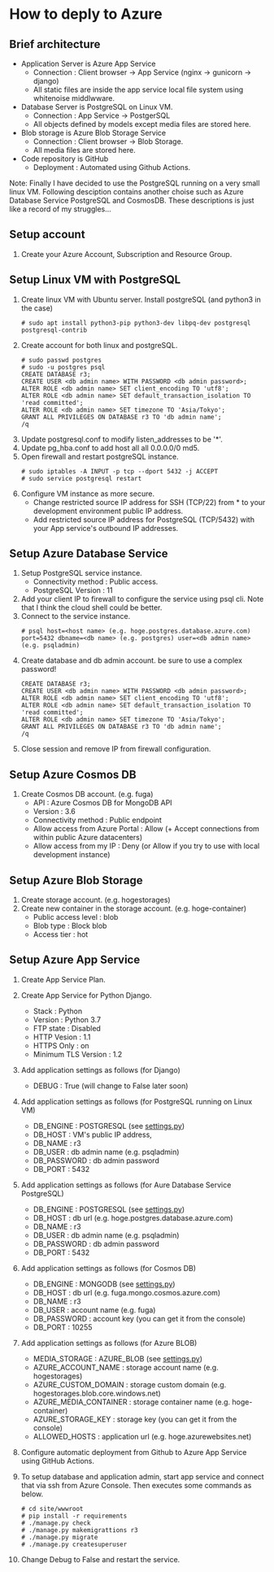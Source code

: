 # How to deply to Azure

## Brief architecture
- Application Server is Azure App Service
    - Connection : Client browser -> App Service (nginx -> gunicorn -> django)
    - All static files are inside the app service local file system using whitenoise middlwware.
- Database Server is PostgreSQL on Linux VM.
    - Connection : App Service -> PostgerSQL
    - All objects defined by models except media files are stored here.
- Blob storage is Azure Blob Storage Service
    - Connection : Client browser -> Blob Storage.
    - All media files are stored here.
- Code repository is GitHub
    - Deployment : Automated using Github Actions.

Note: Finally I have decided to use the PostgreSQL running on a very small linux VM. Following desciption contains another choise such as Azure Database Service PostgreSQL and CosmosDB. These descriptions is just like a record of my struggles...

## Setup account
 1. Create your Azure Account, Subscription and Resource Group. 
 

## Setup Linux VM with PostgreSQL
1. Create linux VM with Ubuntu server.
    Install postgreSQL (and python3 in the case)
    ```
    # sudo apt install python3-pip python3-dev libpq-dev postgresql postgresql-contrib
    ```
1. Create account for both linux and postgreSQL.
    ```
    # sudo passwd postgres
    # sudo -u postgres psql
    CREATE DATABASE r3;
    CREATE USER <db admin name> WITH PASSWORD <db admin password>;
    ALTER ROLE <db admin name> SET client_encoding TO 'utf8';
    ALTER ROLE <db admin name> SET default_transaction_isolation TO 'read committed';
    ALTER ROLE <db admin name> SET timezone TO 'Asia/Tokyo';
    GRANT ALL PRIVILEGES ON DATABASE r3 TO 'db admin name';
    /q
    ```    
1. Update postgresql.conf to modify  listen_addresses to be  '*'.
1. Update pg_hba.conf to add host all all 0.0.0.0/0 md5.
1. Open firewall and restart postgreSQL instance.
    ```
    # sudo iptables -A INPUT -p tcp --dport 5432 -j ACCEPT
    # sudo service postgresql restart
    ```
1. Configure VM instance as more secure.
    - Change restricted source IP address for SSH (TCP/22) from * to your development environment public IP address.
    - Add restricted source IP address for PostgreSQL (TCP/5432) with your App service's outbound IP addresses.

## Setup Azure Database Service
1. Setup PostgreSQL service instance.
    - Connectivity method : Public access.
    - PostgreSQL Version : 11
1. Add your client IP to firewall to configure the service using psql cli. Note that I think the cloud shell could be better.
1. Connect to the service instance.
    ```
    # psql host=<host name> (e.g. hoge.postgres.database.azure.com) port=5432 dbname=<db name> (e.g. postgres) user=<db admin name> (e.g. psqladmin)
    ```
1. Create database and db admin account. be sure to use a complex password!
    ```
    CREATE DATABASE r3;
    CREATE USER <db admin name> WITH PASSWORD <db admin password>;
    ALTER ROLE <db admin name> SET client_encoding TO 'utf8';
    ALTER ROLE <db admin name> SET default_transaction_isolation TO 'read committed';
    ALTER ROLE <db admin name> SET timezone TO 'Asia/Tokyo';
    GRANT ALL PRIVILEGES ON DATABASE r3 TO 'db admin name';
    /q
    ```
1. Close session and remove IP from firewall configuration.

## Setup Azure Cosmos DB
1. Create Cosmos DB account. (e.g. fuga)
    - API : Azure Cosmos DB for MongoDB API
    - Version : 3.6
    - Connectivity method : Public endpoint
    - Allow access from Azure Portal : Allow (+ Accept connections from within public Azure datacenters)
    - Allow access from my IP : Deny (or Allow if you try to use with local development instance)

## Setup Azure Blob Storage
1. Create storage account. (e.g. hogestorages)
1. Create new container in the storage account. (e.g. hoge-container)
    - Public access level : blob
    - Blob type : Block blob
    - Access tier : hot

## Setup Azure App Service
1. Create App Service Plan.
1. Create App Service for Python Django.
    - Stack : Python
    - Version : Python 3.7
    - FTP state : Disabled
    - HTTP Vesion : 1.1
    - HTTPS Only : on
    - Minimum TLS Version : 1.2

1. Add application settings as follows (for Django)
    - DEBUG : True (will change to False later soon)

1. Add application settings as follows (for PostgreSQL running on Linux VM)
    - DB_ENGINE : POSTGRESQL (see [settings.py](pbl/settings.py))
    - DB_HOST : VM's public IP address,
    - DB_NAME : r3
    - DB_USER : db admin name (e.g. psqladmin)
    - DB_PASSWORD : db admin password
    - DB_PORT : 5432

1. Add application settings as follows (for Aure Database Service PostgreSQL)
    - DB_ENGINE : POSTGRESQL (see [settings.py](pbl/settings.py))
    - DB_HOST : db url (e.g. hoge.postgres.database.azure.com)
    - DB_NAME : r3
    - DB_USER : db admin name (e.g. psqladmin)
    - DB_PASSWORD : db admin password
    - DB_PORT : 5432

1. Add application settings as follows (for Cosmos DB)
    - DB_ENGINE : MONGODB (see [settings.py](pbl/settings.py))    
    - DB_HOST : db url (e.g. fuga.mongo.cosmos.azure.com)
    - DB_NAME : r3
    - DB_USER : account name (e.g. fuga)
    - DB_PASSWORD : account key (you can get it from the console)
    - DB_PORT : 10255

1. Add application settings as follows (for Azure BLOB)
    - MEDIA_STORAGE : AZURE_BLOB (see [settings.py](pbl/settings.py))
    - AZURE_ACCOUNT_NAME : storage account name (e.g. hogestorages)
    - AZURE_CUSTOM_DOMAIN : storage custom domain (e.g. hogestorages.blob.core.windows.net)
    - AZURE_MEDIA_CONTAINER : storage container name (e.g. hoge-container)
    - AZURE_STORAGE_KEY : storage key (you can get it from the console)
    - ALLOWED_HOSTS : application url (e.g. hoge.azurewebsites.net)

1. Configure automatic deployment from Github to Azure App Service using GitHub Actions.
1. To setup database and application admin, start app service and connect that via ssh from Azure Console. Then executes some commands as below.
    ```
    # cd site/wwwroot
    # pip install -r requirements
    # ./manage.py check
    # ./manage.py makemigrattions r3
    # ./manage.py migrate
    # ./manage.py createsuperuser
    ```
1. Change Debug to False and restart the service.
